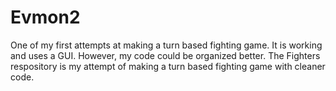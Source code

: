 # Evmon2
One of my first attempts at making a turn based fighting game. It is working and uses a GUI. However, my code could be organized better. 
The Fighters respository is my attempt of making a turn based fighting game with cleaner code.
